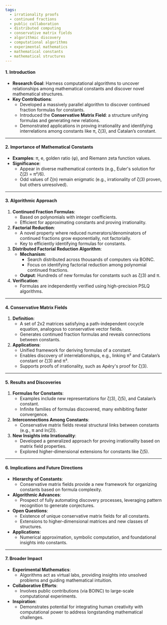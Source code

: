 ```yaml
---
tags:
  - irrationality proofs
  - continued fractions
  - public collaboration
  - distributed computing
  - conservative matrix fields
  - algorithmic discovery
  - computational algorithms
  - experimental mathematics
  - mathematical constants
  - mathematical structures
---
```

#### **1. Introduction**

- **Research Goal**: Harness computational algorithms to uncover relationships among mathematical constants and discover novel mathematical structures.
- **Key Contributions**:
    - Developed a massively parallel algorithm to discover continued fraction formulas for constants.
    - Introduced the **Conservative Matrix Field**: a structure unifying formulas and generating new relations.
    - Demonstrated applications in proving irrationality and identifying interrelations among constants like π, ζ(3), and Catalan’s constant.

---

#### **2. Importance of Mathematical Constants**

- **Examples**: π, e, golden ratio (φ), and Riemann zeta function values.
- **Significance**:
    - Appear in diverse mathematical contexts (e.g., Euler's solution for ζ(2) = π²/6).
    - Odd values of ζ(n) remain enigmatic (e.g., irrationality of ζ(3) proven, but others unresolved).

---

#### **3. Algorithmic Approach**

1. **Continued Fraction Formulas**:
    - Based on polynomials with integer coefficients.
    - Efficient for approximating constants and proving irrationality.
2. **Factorial Reduction**:
    - A novel property where reduced numerators/denominators of continued fractions grow exponentially, not factorially.
    - Key to efficiently identifying formulas for constants.
3. **Distributed Factorial Reduction Algorithm**:
    - **Mechanism**:
        - Search distributed across thousands of computers via BOINC.
        - Focus on identifying factorial reduction among polynomial continued fractions.
    - **Output**: Hundreds of new formulas for constants such as ζ(3) and π.
4. **Verification**:
    - Formulas are independently verified using high-precision PSLQ algorithms.

---

#### **4. Conservative Matrix Fields**

1. **Definition**:
    - A set of 2x2 matrices satisfying a path-independent cocycle equation, analogous to conservative vector fields.
    - Generates continued fraction formulas and reveals connections between constants.
2. **Applications**:
    - Unified framework for deriving formulas of a constant.
    - Enables discovery of interrelationships, e.g., linking π² and Catalan’s constant or ζ(3) and π³.
    - Supports proofs of irrationality, such as Apéry's proof for ζ(3).

---

#### **5. Results and Discoveries**

1. **Formulas for Constants**:
    - Examples include new representations for ζ(3), ζ(5), and Catalan’s constant.
    - Infinite families of formulas discovered, many exhibiting faster convergence.
2. **Interconnections Among Constants**:
    - Conservative matrix fields reveal structural links between constants (e.g., π and ln(2)).
3. **New Insights into Irrationality**:
    - Developed a generalized approach for proving irrationality based on matrix field properties.
    - Explored higher-dimensional extensions for constants like ζ(5).

---

#### **6. Implications and Future Directions**

- **Hierarchy of Constants**:
    - Conservative matrix fields provide a new framework for organizing constants based on formula complexity.
- **Algorithmic Advances**:
    - Prospect of fully automating discovery processes, leveraging pattern recognition to generate conjectures.
- **Open Questions**:
    - Existence of unique conservative matrix fields for all constants.
    - Extensions to higher-dimensional matrices and new classes of structures.
- **Applications**:
    - Numerical approximation, symbolic computation, and foundational insights into constants.

---

#### **7. Broader Impact**

- **Experimental Mathematics**:
    - Algorithms act as virtual labs, providing insights into unsolved problems and guiding mathematical intuition.
- **Collaborative Efforts**:
    - Involves public contributions (via BOINC) to large-scale computational experiments.
- **Inspiration**:
    - Demonstrates potential for integrating human creativity with computational power to address longstanding mathematical challenges.